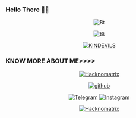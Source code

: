 ### Hello There 👋😎
<p align="center"><img src="https://user-images.githubusercontent.com/100993071/156876668-8c6e8745-dd1a-4043-81e2-a590afe77c1b.gif" alt="Bt">

<p align="center"><img src="https://user-images.githubusercontent.com/100993071/156876907-c19b60d6-59e8-4443-89bc-c43a469a5251.gif" alt="Bt">

<p align="center"><a href="https://t.me/kindevils"><img title="KINDEVILS" src="https://user-images.githubusercontent.com/100993071/156877395-50a6a310-2ad1-4483-a03e-1f84c1642a1a.gif"></a>
</p>
  
### KNOW MORE ABOUT ME>>>>
<p align="center"><a href="https://github.com/hacknomatrix"><img title="Hacknomatrix" src="https://github-readme-stats.vercel.app/api?username=hacknomatrix&show_icons=true&include_all_commits=true&theme=chartreuse-dark&cache_seconds=3200"></a>
</p>

<p align="center">
<a href="https://github.com/hacknomatrix"><img title="github" src="https://img.shields.io/badge/hacknomatrix-brightgreen?style=for-the-badge&logo=github"></a>
</p>

<p align="center">
<a href="https://t.me/realzed"><img title="Telegram" src="https://img.shields.io/badge/Telegram-blue?style=for-the-badge&logo=Telegram"></a>
<a href="https://bit.ly/3sJEgwW"><img title="Instagram" src="https://img.shields.io/badge/INSTAGRAM-purple?style=for-the-badge&logo=instagram"></a>
<p align="center">


<p align="center">
<a href="https://github.com/hacknomatrix"><img title="Hacknomatrix" src="https://github-readme-stats.vercel.app/api/top-langs/?username=Hacknomatrix&layout=compact"></a>
</p>


